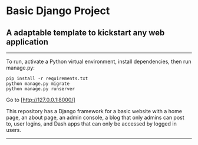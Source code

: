 # Basic Django Project
## A adaptable template to kickstart any web application
----
To run, activate a Python virtual environment, install dependencies, then run manage.py:

```
pip install -r requirements.txt
python manage.py migrate
python manage.py runserver
```

Go to [http://127.0.0.1:8000/]

This repository has a Django framework for a basic website with a home page, an about page, an admin console, a blog that only admins can post to, user logins, and Dash apps that 
can only be accessed by logged in users.

----